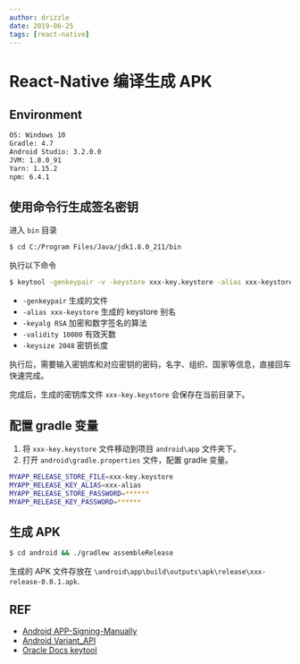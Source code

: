 ```yaml
---
author: drizzle
date: 2019-06-25
tags: [react-native]
---
```


# React-Native 编译生成 APK

## Environment

```bash
OS: Windows 10
Gradle: 4.7
Android Studio: 3.2.0.0
JVM: 1.8.0_91
Yarn: 1.15.2
npm: 6.4.1
```

## 使用命令行生成签名密钥

进入 `bin` 目录

```bash
$ cd C:/Program Files/Java/jdk1.8.0_211/bin
```

执行以下命令

```bash
$ keytool -genkeypair -v -keystore xxx-key.keystore -alias xxx-keystore -keyalg RSA -validity 10000 -keysize 2048
```

- `-genkeypair` 生成的文件
- `-alias xxx-keystore` 生成的 keystore 别名
- `-keyalg RSA` 加密和数字签名的算法
- `-validity 10000` 有效天数
- `-keysize 2048` 密钥长度

执行后，需要输入密钥库和对应密钥的密码，名字、组织、国家等信息，直接回车快速完成。

完成后，生成的密钥库文件 `xxx-key.keystore` 会保存在当前目录下。

## 配置 gradle 变量

1. 将 `xxx-key.keystore` 文件移动到项目 `android\app` 文件夹下。
2. 打开 `android\gradle.properties` 文件，配置 gradle 变量。

```bash
MYAPP_RELEASE_STORE_FILE=xxx-key.keystore
MYAPP_RELEASE_KEY_ALIAS=xxx-alias
MYAPP_RELEASE_STORE_PASSWORD=******
MYAPP_RELEASE_KEY_PASSWORD=******
```

## 生成 APK

```bash
$ cd android && ./gradlew assembleRelease
```

生成的 APK 文件存放在 `\android\app\build\outputs\apk\release\xxx-release-0.0.1.apk`.

## REF

- [Android APP-Signing-Manually](https://developer.android.com/studio/publish/app-signing#signing-manually)
- [Android Variant_API](https://developer.android.com/studio/build/gradle-plugin-3-0-0-migration.html#variant_api)
- [Oracle Docs keytool](https://docs.oracle.com/javase/8/docs/technotes/tools/unix/keytool.html#CHDFFCBG)
